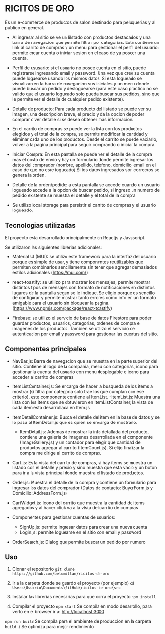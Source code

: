 # RICITOS DE ORO

Es un e-commerce de productos de salon destinado para peluquerias y al publico en general.

  - Al ingresar al sitio se ve un lilstado con productos destacados y una barra de navegacion que permite filtrar por categorias. Esta contiene un link al carrito de compras y un menu para gestionar el perfil del usuario: permite crear cuenta o iniciar sesion en el caso de ya poseer una cuenta.

  - Perfil de ususario: si el usuario no posee cuenta en el sitio, puede registrarse ingresando email y password. Una vez que creo su cuenta puede loguearse usando los mismos datos. 
  Si esta logueado se visualizan en la barra de navegacion sus iniciales y un menu donde puede buscar un pedido y desloguearse (para este caso practico no se valido que el usuario logueado solo pueda buscar sus pedidos, sino que le permite ver el detalle de cualquier pedido existente).

  - Detalle de producto: Para cada producto del listado se puede ver su imagen, una descripcion breve, el precio y da la opcion de poder comprar o ver detalle si se desea obtener mas informacion.
  - En el carrito de compras se puede ver la lista con los productos elegidos y el total de la compra, se permite modificar la cantidad y eliminar cada uno de los productos. Desde el carrito se puede vaciarlo, volver a la pagina principal para seguir comprando o iniciar la compra.

  - Iniciar Compra: En esta pantalla se puede ver el detalle de la compra mas el costo de envio y hay un formulario donde permite ingresar los datos del comprador (nombre, apellido, telefono, domicilio, email en el caso de que no este logueado).Si los datos ingresados son correctos se genera la orden.

  - Detalle de la orden/pedido: a esta pantalla se accede cuando un usuario logueado accede a la opcion de buscar pedido, si ingreso un numero de pedido existente se muestra el detalle y el total de la compra 

  - Se utilizo local storage para persistir el carrito de compras y el usuario logueado.



## Tecnologias utilizadas

El proyecto esta desarrollado principalmente en Reactjs y Javascript.

Se  utilizaron las siguientes librerias adicionales:

- Material UI (MUI): se utilizo este framework para la interfaz del usuario porque es simple de usar, y tiene componentes reutilizables que permiten combinarlos sencillamente sin tener que agregar demasiados estilos adicionales
(https://mui.com/)

- react-toastify: se utilizo para mostrar los mensajes, permite mostrar distintos tipos de mensajes con formato de notificaciones en distintos lugares de la pantalla segun se le indique. Se eligio porque es sencillo de configurar y permite mostrar tanto errores como info en un formato amigable para el usuario sin bloquear la pagina.
(https://www.npmjs.com/package/react-toastify)

- Firebase: se utilizo el servicio de base de datos Firestore para poder guardar productos, usuarios, categorias, ordenes de compra e imagenes de los productos.
Tambien se utilizo el servicio de autenticacion por email y password para gestionar las cuentas del sitio.

## Componentes principales

- NavBar.js: Barra de navegacion que se muestra en la parte superior del sitio. Contiene al logo de la compania, menu con categorias, icono para gestionar la cuenta del usuario con menu desplegable e icono para acceder al carrito de compras

- ItemListContainer.js: Se encarga de hacer la busqueda de los items a mostrar (si filtra por categoria solo trae los que cumplan con ese criterio), este componente contiene al ItemList.
    -ItemList.js: Muestra una lista con los items que se obtuvieron en ItemListContainer, la vista de cada item esta desarrollada en Item.js

- ItemDetailContainer.js: Busca el detalle del item en la base de datos y se lo pasa al ItemDetail.js que es quien se encarga de mostrarlo.
    - ItemDetail.js: Ademas de mostrar la info detallada del producto, contiene una galeria de imagenes desarrollada en el componente (ImageGallery.js) y un contador para elegir que cantidad de productos agregar al carrito (ItemCount.js). Si elijo finalizar la compra me dirige al carrito de compras.

- Cart.js: Es la vista del carrito de compras, si hay items se muestra un listado con el detalle y precio y sino muestra que esta vacio y un boton para ir a la vista principal donde muestra el listado de productos. 

- Order.js: Muestra el detalle de la compra y contiene un formulario para ingresar los datos del comprador (Datos de contacto: BuyerForm.js y Domicilio: AddressForm.js)

- CartWidget.js: Icono del carrito que muestra la cantidad de items agregados y al hacer click va a la vista del carrito de compras

- Componentes para gestionar cuentas de usuarios:
    - SignUp.js: permite ingresar datos para crear una nueva cuenta
    - Login.js: permite loguearse en el sitio con email y password

- OrderSearch.js: Dialog que permite buscar un pedido por numero

## Uso

1. Clonar el repositorio 
`git clone https://github.com/belumillan/ricitos-de-oro`

2. Ir a la carpeta donde se guardo el proyecto (por ejemplo)
`cd Users\Usuario\Documents\GitHub\ricitos-de-oro\src`

3. Instalar las librerias necesarias para que corra el proyecto
`npm install`

4. Compilar el proyecto
`npm start`
Se compila en modo desarrollo, para verlo en el browser ir a: [http://localhost:3000](http://localhost:3000)

`npm run build`
Se compila para el ambiente de produccion en la carpeta `build` .\ 
Se optimiza para mejor rendimiento


